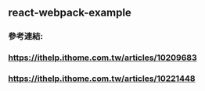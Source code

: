 ## react-webpack-example

### 參考連結:
### https://ithelp.ithome.com.tw/articles/10209683
### https://ithelp.ithome.com.tw/articles/10221448
